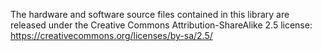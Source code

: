 The hardware and software source files contained in this library are released under the Creative Commons Attribution-ShareAlike 2.5 license: https://creativecommons.org/licenses/by-sa/2.5/
